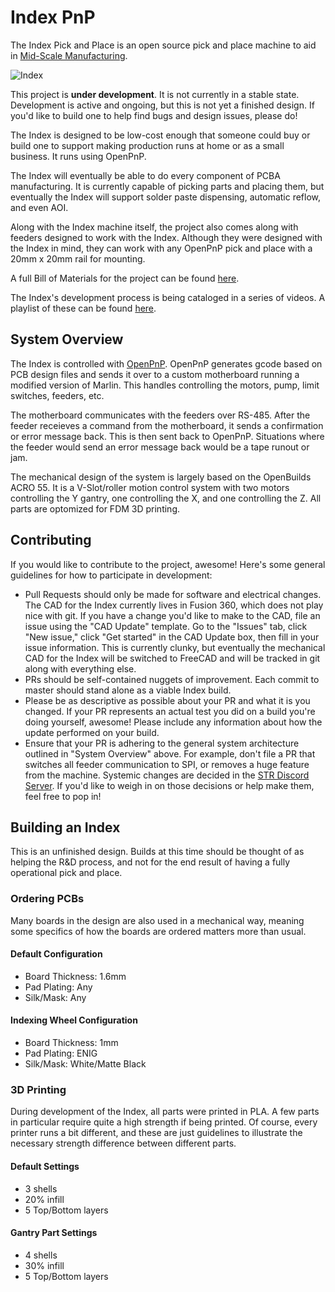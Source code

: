 # Index PnP
The Index Pick and Place is an open source pick and place machine to aid in [Mid-Scale Manufacturing](http://stephenhawes.com/level-2-manufacturing/). 

![Index](img/IndexPnP_1.0.0.png)

This project is **under development**. It is not currently in a stable state. Development is active and ongoing, but this is not yet a finished design. If you'd like to build one to help find bugs and design issues, please do!

The Index is designed to be low-cost enough that someone could buy or build one to support making production runs at home or as a small business. It runs using OpenPnP.

The Index will eventually be able to do every component of PCBA manufacturing. It is currently capable of picking parts and placing them, but eventually the Index will support solder paste dispensing, automatic reflow, and even AOI. 

Along with the Index machine itself, the project also comes along with feeders designed to work with the Index. Although they were designed with the Index in mind, they can work with any OpenPnP pick and place with a 20mm x 20mm rail for mounting.

A full Bill of Materials for the project can be found [here](https://docs.google.com/spreadsheets/d/1N7jMZ2upi8-9_jjJnl2xC9bYtZuE1wX5Qzoa-qs21eY/edit#gid=476120456).

The Index's development process is being cataloged in a series of videos. A playlist of these can be found [here](https://www.youtube.com/playlist?list=PLIeJXmcg1baLBz3x0nCDqkYpKs2IWGHk4).

## System Overview
The Index is controlled with [OpenPnP](https://github.com/openpnp/openpnp). OpenPnP generates gcode based on PCB design files and sends it over to a custom motherboard running a modified version of Marlin. This handles controlling the motors, pump, limit switches, feeders, etc.

The motherboard communicates with the feeders over RS-485. After the feeder receieves a command from the motherboard, it sends a confirmation or error message back. This is then sent back to OpenPnP. Situations where the feeder would send an error message back would be a tape runout or jam. 

The mechanical design of the system is largely based on the OpenBuilds ACRO 55. It is a V-Slot/roller motion control system with two motors controlling the Y gantry, one controlling the X, and one controlling the Z. All parts are optomized for FDM 3D printing.

## Contributing
If you would like to contribute to the project, awesome! Here's some general guidelines for how to participate in development:

* Pull Requests should only be made for software and electrical changes. The CAD for the Index currently lives in Fusion 360, which does not play nice with git. If you have a change you'd like to make to the CAD, file an issue using the "CAD Update" template. Go to the "Issues" tab, click "New issue," click "Get started" in the CAD Update box, then fill in your issue information. This is currently clunky, but eventually the mechanical CAD for the Index will be switched to FreeCAD and will be tracked in git along with everything else. 
* PRs should be self-contained nuggets of improvement. Each commit to master should stand alone as a viable Index build.
* Please be as descriptive as possible about your PR and what it is you changed. If your PR represents an actual test you did on a build you're doing yourself, awesome! Please include any information about how the update performed on your build.
* Ensure that your PR is adhering to the general system architecture outlined in "System Overview" above. For example, don't file a PR that switches all feeder communication to SPI, or removes a huge feature from the machine. Systemic changes are decided in the [STR Discord Server](https://discordapp.com/invite/TCwy6De). If you'd like to weigh in on those decisions or help make them, feel free to pop in! 

## Building an Index
This is an unfinished design. Builds at this time should be thought of as helping the R&D process, and not for the end result of having a fully operational pick and place.

### Ordering PCBs
Many boards in the design are also used in a mechanical way, meaning some specifics of how the boards are ordered matters more than usual.

#### Default Configuration
- Board Thickness: 1.6mm
- Pad Plating: Any
- Silk/Mask: Any

#### Indexing Wheel Configuration
- Board Thickness: 1mm
- Pad Plating: ENIG
- Silk/Mask: White/Matte Black

### 3D Printing
During development of the Index, all parts were printed in PLA. A few parts in particular require quite a high strength if being printed. Of course, every printer runs a bit different, and these are just guidelines to illustrate the necessary strength difference between different parts.

#### Default Settings
- 3 shells
- 20% infill
- 5 Top/Bottom layers

#### Gantry Part Settings
- 4 shells
- 30% infill
- 5 Top/Bottom layers















